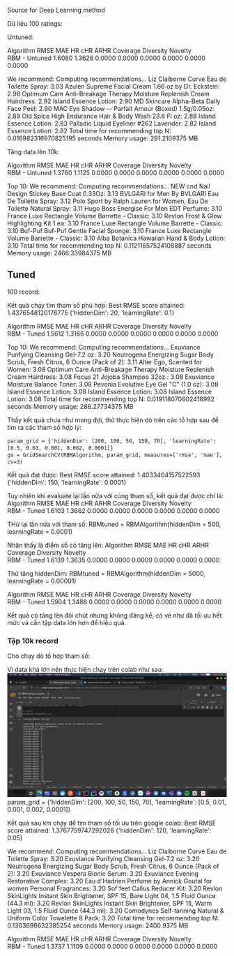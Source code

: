 Source for Deep Learning method

Dữ liệu 100 ratings:

Untuned:

Algorithm RMSE MAE HR cHR ARHR Coverage Diversity Novelty  
RBM - Untuned 1.6080 1.3626 0.0000 0.0000 0.0000 0.0000 0.0000 0.0000

We recommend:
Computing recommendations...
Liz Claiborne Curve Eau de Toilette Spray: 3.03
Azulen Supreme Facial Cream 1.66 oz by Dr. Eckstein: 2.98
Optimum Care Anti-Breakage Therapy Moisture Replenish Cream Hairdress: 2.92
Island Essence Lotion: 2.90
MD Skincare Alpha-Beta Daily Face Peel: 2.90
MAC Eye Shadow -- Parfait Amour (Boxed) 1.5g/0.05oz: 2.89
Old Spice High Endurance Hair & Body Wash 23.6 Fl oz: 2.88
Island Essence Lotion: 2.83
Palladio Liquid Eyeliner #262 Lavender: 2.82
Island Essence Lotion: 2.82
Total time for recommending top N: 0.016982316970825195 seconds
Memory usage: 291.2109375 MB

Tăng data lên 10k:

Algorithm RMSE MAE HR cHR ARHR Coverage Diversity Novelty  
RBM - Untuned 1.3760 1.1125 0.0000 0.0000 0.0000 0.0000 0.0000 0.0000

Top 10:
We recommend:
Computing recommendations...
NEW cnd Nail Design Stickey Base Coat 0.33Oz: 3.13
BVLGARI for Men By BVLGARI Eau De Toilette Spray: 3.12
Polo Sport by Ralph Lauren for Women, Eau De Toilette Natural Spray: 3.11
Hugo Boss Energise For Men EDT Perfume: 3.10
France Luxe Rectangle Volume Barrette - Classic: 3.10
Revlon Frost & Glow Highlighting Kit 1 ea: 3.10
France Luxe Rectangle Volume Barrette - Classic: 3.10
Buf-Puf Buf-Puf Gentle Facial Sponge: 3.10
France Luxe Rectangle Volume Barrette - Classic: 3.10
Alba Botanica Hawaiian Hand & Body Lotion: 3.10
Total time for recommending top N: 0.11211657524108887 seconds
Memory usage: 2466.33984375 MB

## Tuned

100 record:

Kết quả chạy tìm tham số phù hợp:
Best RMSE score attained: 1.4376548120176775
{'hiddenDim': 20, 'learningRate': 0.1}

Algorithm RMSE MAE HR cHR ARHR Coverage Diversity Novelty  
RBM - Tuned 1.5612 1.3166 0.0000 0.0000 0.0000 0.0000 0.0000 0.0000

Top 10:
We recommend:
Computing recommendations...
Exuviance Purifying Cleansing Gel-7.2 oz: 3.20
Neutrogena Energizing Sugar Body Scrub, Fresh Citrus, 6 Ounce (Pack of 2): 3.11
Alter Ego, Scented for Women: 3.08
Optimum Care Anti-Breakage Therapy Moisture Replenish Cream Hairdress: 3.08
Focus 21 Jojoba Shampoo 32oz.: 3.08
Exuviance Moisture Balance Toner: 3.08
Pevonia Evolutive Eye Gel "C" (1.0 oz): 3.08
Island Essence Lotion: 3.08
Island Essence Lotion: 3.08
Island Essence Lotion: 3.08
Total time for recommending top N: 0.019118070602416992 seconds
Memory usage: 288.27734375 MB

Thấy kết quả chưa như mong đợi, thử thực hiện dò trên các tổ hợp sau để tìm ra các tham số hợp lý:

```
param_grid = {'hiddenDim': [200, 100, 50, 150, 70], 'learningRate': [0.5, 0.01, 0.001, 0.002, 0.0001]}
gs = GridSearchCV(RBMAlgorithm, param_grid, measures=['rmse', 'mae'], cv=3)
```

Kết quả đạt được:
Best RMSE score attained: 1.4033404157522593
{'hiddenDim': 150, 'learningRate': 0.0001}

Tuy nhiên khi evaluate lại lần nữa với cùng tham số, kết quả đạt được chỉ là:
Algorithm RMSE MAE HR cHR ARHR Coverage Diversity Novelty  
RBM - Tuned 1.6103 1.3662 0.0000 0.0000 0.0000 0.0000 0.0000 0.0000

THử lại lần nữa với tham số:
RBMtuned = RBMAlgorithm(hiddenDim = 500, learningRate = 0.0001)

Nhận thấy là điểm số có tăng lên:
Algorithm RMSE MAE HR cHR ARHR Coverage Diversity Novelty  
RBM - Tuned 1.6139 1.3635 0.0000 0.0000 0.0000 0.0000 0.0000 0.0000

Thử tăng hiddenDim: RBMtuned = RBMAlgorithm(hiddenDim = 5000, learningRate = 0.00001)

Algorithm RMSE MAE HR cHR ARHR Coverage Diversity Novelty  
RBM - Tuned 1.5904 1.3488 0.0000 0.0000 0.0000 0.0000 0.0000 0.0000

Kết quả có tăng lên đôi chút nhưng không đáng kể, có vẻ như đã tối ưu hết mức và cần tập data lớn hơn để hiệu quả.

### Tập 10k record

Cho chạy dò tổ hợp tham số:

Vì data khá lớn nên thực hiện chạy trên colab như sau:
![alt text](../Pictures/Screenshot_20241231_202528.png)
param_grid = {'hiddenDim': [200, 100, 50, 150, 70], 'learningRate': [0.5, 0.01, 0.001, 0.002, 0.0001]}

Kết quả sau khi chạy để tìm tham số tối ưu trên google colab:
Best RMSE score attained: 1.3767759747292028
{'hiddenDim': 120, 'learningRate': 0.05}

We recommend:
Computing recommendations...
Liz Claiborne Curve Eau de Toilette Spray: 3.20
Exuviance Purifying Cleansing Gel-7.2 oz: 3.20
Neutrogena Energizing Sugar Body Scrub, Fresh Citrus, 6 Ounce (Pack of 2): 3.20
Exuviance Vespera Bionic Serum: 3.20
Exuviance Evening Restorative Complex: 3.20
Eau d'Hadrien Perfume by Annick Goutal for women Personal Fragrances: 3.20
Sof'feet Callus Reducer Kit: 3.20
Revlon SkinLights Instant Skin Brightener, SPF 15, Bare Light 04, 1.5 Fluid Ounce (44.3 ml): 3.20
Revlon SkinLights Instant Skin Brightener, SPF 15, Warm Light 03, 1.5 Fluid Ounce (44.3 ml): 3.20
Comodynes Self-tanning Natural & Uniform Color Towelette 8 Pack: 3.20
Total time for recommending top N: 0.1303696632385254 seconds
Memory usage: 2400.9375 MB

Algorithm RMSE MAE HR cHR ARHR Coverage Diversity Novelty  
RBM - Tuned 1.3737 1.1109 0.0000 0.0000 0.0000 0.0000 0.0000 0.0000

